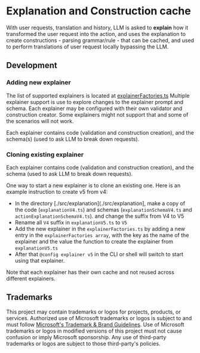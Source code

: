 # Explanation and Construction cache

With user requests, translation and history, LLM is asked to **explain** how it transformed the user request into the action, and uses the explanation to create constructions - parsing grammar/rule - that can be cached, and used to perform translations of user request locally bypassing the LLM.

## Development

### Adding new explainer

The list of supported explainers is located at [explainerFactories.ts](./src/explanation/explainerFactories.ts)
Multiple explainer support is use to explore changes to the explainer prompt and schema. Each explainer may be configured
with their own validator and construction creator. Some explainers might not support that and some of the scenarios will not work.

Each explainer contains code (validation and construction creation), and the schema(s) (used to ask LLM to break down requests).

### Cloning existing explainer

Each explainer contains code (validation and construction creation), and the schema (used to ask LLM to break down requests).

One way to start a new explainer is to clone an existing one.
Here is an example instruction to create v5 from v4:

- In the directory [./src/explanation](./src/explanation], make a copy of the code (`explanationV4.ts`) and schemas (`explanationSchemaV4.ts` and `actionExplanationSchemaV4.ts`). and change the suffix from V4 to V5
- Rename all `V4` suffix in `explanationV5.ts` to `V5`
- Add the new explainer in the `explainerFactories.ts` by adding a new entry in the `explainerFactories array`, with the key as the name of the explainer and the value the function to create the explainer from `explanationV5.ts`
- After that `@config explainer v5` in the CLI or shell will switch to start using that explainer.

Note that each explainer has their own cache and not reused across different explainers.

## Trademarks

This project may contain trademarks or logos for projects, products, or services. Authorized use of Microsoft
trademarks or logos is subject to and must follow
[Microsoft's Trademark & Brand Guidelines](https://www.microsoft.com/en-us/legal/intellectualproperty/trademarks/usage/general).
Use of Microsoft trademarks or logos in modified versions of this project must not cause confusion or imply Microsoft sponsorship.
Any use of third-party trademarks or logos are subject to those third-party's policies.
